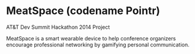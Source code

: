 MeatSpace (codename Pointr)
===========================

AT&amp;T Dev Summit Hackathon 2014 Project

MeatSpace is a smart wearable device to help conference organizers encourage professional networking by gamifying personal communication.